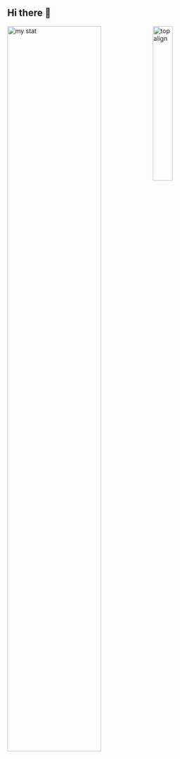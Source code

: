 ## Hi there 👋

<img alt="my stat" align="left" width="65%" src="https://github-readme-stats.vercel.app/api?username=1024ent&show_icons=true&theme=highcontrast"/>
<img alt="top align" align="left" width="30%" src="https://github-readme-stats.vercel.app/api/top-langs/?username=1024ent&theme=highcontrast"/>

<!--
**1024ent/1024ent** is a ✨ _special_ ✨ repository because its `README.md` (this file) appears on your GitHub profile.

Here are some ideas to get you started:

- 🔭 I’m currently working on ...
- 🌱 I’m currently learning ...
- 👯 I’m looking to collaborate on ...
- 🤔 I’m looking for help with ...
- 💬 Ask me about ...
- 📫 How to reach me: ...
- 😄 Pronouns: ...
- ⚡ Fun fact: ...
-->
